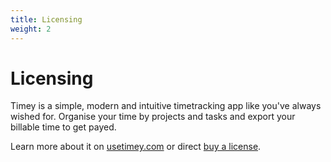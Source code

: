 ```yaml
---
title: Licensing
weight: 2
---
```


# Licensing

Timey is a simple, modern and intuitive timetracking app like you've always wished for. Organise your time by projects and tasks and export your billable time to get payed.

Learn more about it on [usetimey.com](https://usetimey.com) or direct [buy a license](https://felix-schmid.de/product/timey).